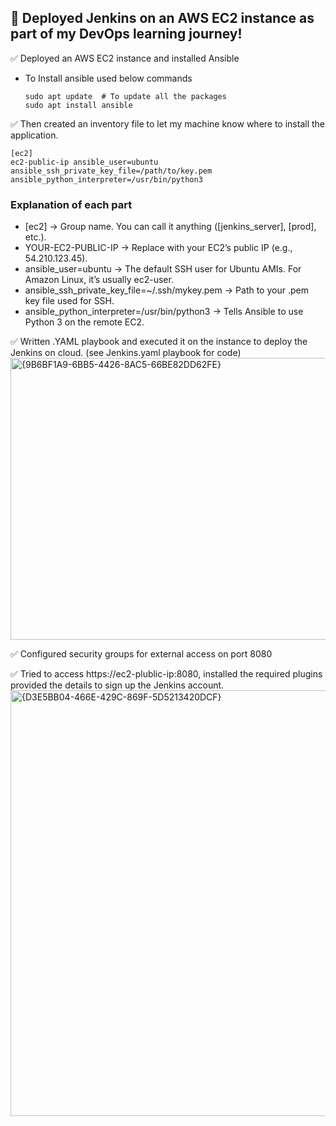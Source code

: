 ## 🚀 Deployed Jenkins on an AWS EC2 instance as part of my DevOps learning journey! 

✅ Deployed an AWS EC2 instance and installed Ansible
- To Install ansible used below commands
  ```
  sudo apt update  # To update all the packages
  sudo apt install ansible
  ```
✅ Then created an inventory file to let my machine know where to install the application.
  ```
  [ec2]
  ec2-public-ip ansible_user=ubuntu ansible_ssh_private_key_file=/path/to/key.pem ansible_python_interpreter=/usr/bin/python3
  ```
### Explanation of each part
- [ec2] → Group name. You can call it anything ([jenkins_server], [prod], etc.).
- YOUR-EC2-PUBLIC-IP → Replace with your EC2’s public IP (e.g., 54.210.123.45).
- ansible_user=ubuntu → The default SSH user for Ubuntu AMIs. For Amazon Linux, it’s usually ec2-user.
- ansible_ssh_private_key_file=~/.ssh/mykey.pem → Path to your .pem key file used for SSH.
- ansible_python_interpreter=/usr/bin/python3 → Tells Ansible to use Python 3 on the remote EC2.

✅ Written .YAML playbook and executed it on the instance to deploy the Jenkins on cloud. (see Jenkins.yaml playbook for code)
<img width="1107" height="451" alt="{9B6BF1A9-6BB5-4426-8AC5-66BE82DD62FE}" src="https://github.com/user-attachments/assets/fe366a4c-6662-451f-a190-783064c051fa" />

✅ Configured security groups for external access on port 8080 

✅ Tried to access https://ec2-plublic-ip:8080, installed the required plugins provided the details to sign up the Jenkins account.
<img width="1354" height="681" alt="{D3E5BB04-466E-429C-869F-5D5213420DCF}" src="https://github.com/user-attachments/assets/77c1aa71-d435-473d-acb0-d8ca641d45f5" />

